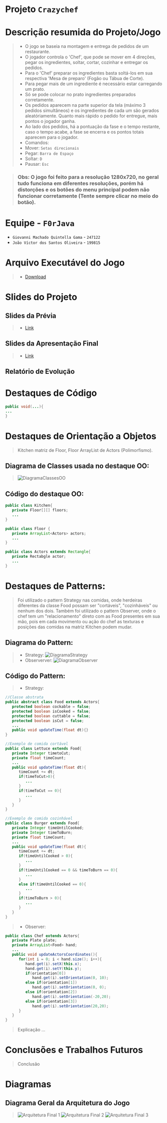 # Projeto `Crazychef`

# Descrição resumida do Projeto/Jogo

> * O jogo se baseia na montagem e entrega de pedidos de um restaurante.
> * O jogador controla o 'Chef', que pode se mover em 4 direções, pegar os ingredientes, soltar, cortar, cozinhar e entregar os pedidos.
> * Para o 'Chef' preparar os ingredientes basta soltá-los em sua respectiva 'Mesa de preparo' (Fogão ou Tábua de Corte).
> * Para pegar mais de um ingrediente é necessário estar carregando um prato.
> * Só se pode colocar no prato ingredientes preparados corretamente.
> * Os pedidos aparecem na parte superior da tela (máximo 3 pedidos simultâneos) e os ingredientes de cada um são gerados aleatóriamente. Quanto mais rápido o pedido for entregue, mais pontos o jogador ganha.
> * Ao lado dos pedidos, há a pontuação da fase e o tempo restante, caso o tempo acabe, a fase se encerra e os pontos totais aparecem para o jogador.
> * Comandos:
>  * Mover: `Setas direcionais`
>  * Pegar: `Barra de Espaço`
>  * Soltar: `D`
>  * Pausar: `Esc`

> ### Obs: O jogo foi feito para a resolução 1280x720, no geral tudo funciona em diferentes resoluções, porém há distorções e os botões do menu principal podem não funcionar corretamente (Tente sempre clicar no meio do botão). 

# Equipe - `F0rJava`
* `Giovanni Machado Quintella Gama` - `247122`
* `João Víctor dos Santos Oliveira` - `199815`

# Arquivo Executável do Jogo

> * [Download](https://github.com/F0rJava/MC322-Colab/raw/main/Crazychef/Crazychef.jar)
 
# Slides do Projeto

## Slides da Prévia
> * [Link](assets/Crazychef.pdf)

## Slides da Apresentação Final
> * [Link](https://docs.google.com/presentation/d/149JKsbZuESQA_N5AeuSi4SHDt1VzXNynNk-ZeZFEMjE/edit#slide=id.g1202abbc024_0_0)

## Relatório de Evolução
>  

# Destaques de Código

~~~java
public void(...){
...
}
~~~ 

# Destaques de Orientação a Objetos
> Kitchen matriz de Floor, Floor ArrayList de Actors (Polimorfismo).

## Diagrama de Classes usada no destaque OO:
> ![DiagramaClassesOO]()

## Código do destaque OO:

~~~java
public class Kitchen{
   private Floor[][] floors;
   ...
}

public class Floor {
   private ArrayList<Actors> actors;
   ...
}

public class Actors extends Rectangle{
   private Rectabgle actor;
   ...
}

~~~

# Destaques de Patterns:
> Foi utilizado o pattern Strategy nas comidas, onde herdeiras diferentes da classe Food possam ser "cortáveis", "cozinháveis" ou nenhum dos dois.
> Também foi utilizado o pattern Observer, onde o chef tem um "relacionamento" direto com as Food presentes em sua mão, pois em cada movimento ou ação do chef as texturas e posições das comidas na matriz Kitchen podem mudar.

## Diagrama do Pattern:
> * Strategy:
> ![DiagramaStrategy]()
> * Observerver:
> ![DiagramaObserver]()

## Código do Pattern:
> * Strategy:
~~~java
//Classe abstrata
public abstract class Food extends Actors{
   protected boolean cockable = false;
   protected boolean isCooked = false;
   protected boolean cuttable = false;
   protected boolean isCut = false;
   ...
   public void updateTime(float dt){}
}

//Exemplo de comida cortável
public class Lettuce extends Food{
   private Integer timetoCut;
   private float timeCount;
   ...
   public void updateTime(float dt){
      timeCount += dt;
      if(timeToCut>0){
         ...
      }
      if(timeToCut == 0){
         ...
      }
   }
}

//Exemplo de comida cozinhável
public class Burger extends Food{
   private Integer timeUntilCooked;
   private Integer timeToBurn;
   private float timeCount;
   ...
   public void updateTime(float dt){
      timeCount += dt;
      if(timeUntilCooked > 0){
         ...
      }
      if(timeUntilCooked == 0 && timeToBurn == 0){
         ...
      }
      else if(timeUntilCooked == 0){
         ...
      }
      if(timeToBurn > 0){
         ...
      }
   }
}
~~~

> * Observer:
~~~java
public class Chef extends Actors{
   private Plate plate;
   private ArrayList<Food> hand;
   ...
   public void updateActorsCoordinates(){
      for(int i = 0; i < hand.size(); i++){
         hand.get(i).setX(this.x);
         hand.get(i).setY(this.y);
         if(orientation[0])
            hand.get(i).setOrientation(0, 10);
         else if(orientation[1])
            hand.get(i).setOrientation(0, 0);
         else if(orientation[2])
            hand.get(i).setOrientation(-20,20);
         else if(orientation[3])
            hand.get(i).setOrientation(20,20);
      }
   }
}
~~~

> Explicação ...

# Conclusões e Trabalhos Futuros
> Conclusão

# Diagramas

## Diagrama Geral da Arquitetura do Jogo

> ![Arquitetura Final 1](assets/ArquiteturaFinal1.png)
> ![Arquitetura Final 2](assets/ArquiteturaFinal2.png)
> ![Arquitetura Final 3](assets/ArquiteturaFinal3.png)

